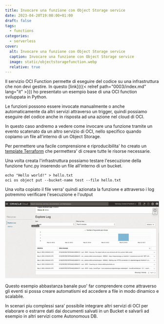 ```yaml
---
title: Invocare una funzione con Object Storage service
date: 2023-04-20T19:00:00+01:00
draft: false
tags:
  - functions
categories:
  - serverless
cover:
  alt: Invocare una funzione con Object Storage service
  caption: Invocare una funzione con Object Storage service
  image: static/objectstoragefunction.webp
  relative: true
---
```


Il servizio OCI Function permette di eseguire del codice su una infrastruttura che non devi gestire. In questo [link]({{< relref path="0003/index.md" lang="it" >}}) ho presentato un esempio base di una OCI function sviluppata in Python.

Le funzioni possono essere invocate manualmente o anche automaticamente da altri servizi attraverso un trigger, quindi possiamo eseguire del codice anche in risposta ad una azione nel cloud di OCI.

In questo caso andremo a vedere come invocare una funzione tramite un evento scatenato da un altro servizio di OCI, nello specifico quando copiamo un file all'interno di un Object Storage.

Per permettere una facile comprensione e riproducibilita' ho creato un [template Terraform](https://github.com/enricopesce/fn-examples/tree/main/bucket-event) che permettera' di creare tutte le risorse necessarie.

Una volta creata l'infrastruttura possiamo testare l'esecuzione della funzione func.py inserendo un file all'interno di un bucket.

```console
echo "Hello world!" > hello.txt
oci os object put --bucket-name test --file hello.txt
```

Una volta copiato il file verra' quindi azionata la funzione e attraverso i log potremmo verificare l'esecuzione e l'output

![Log della funzione](static/functionlog.jpg "Log della funzione")

Questo esempio abbastanza banale puo' far comprendere come attraverso gli eventi si possa creare automatismi ed accedere a file in modo dinamico e scalabile.

In scenari piu complessi sara' possibile integrare altri servizi di OCI per elaborare o estrarre dati dai documenti salvati in un Bucket e salvarli ad esempio in altri servizi come Autonomous DB.